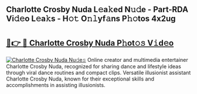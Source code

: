 ## Charlotte Crosby Nuda L𝚎a𝚔ed N𝚞𝚍e - Part-RDA Vi𝚍𝚎o L𝚎a𝚔s - H𝚘𝚝 O𝚗𝚕yf𝚊ns P𝚑𝚘tos 4x2ug

# <h2><a href="http://kf2da03.oniu.top/?m=Charlotte+Crosby+Nuda">🔗👉 🔴 Charlotte Crosby Nuda P𝚑ot𝚘𝚜 V𝚒d𝚎o</a></h2>

[![Charlotte Crosby Nuda Nu𝚍e𝚜](https://i.imgur.com/0qMVB7G.gif)](http://kf2da03.oniu.top/?m=Charlotte+Crosby+Nuda)
Online creator and multimedia entertainer Charlotte Crosby Nuda, recognized for sharing dance and lifestyle ideas through viral dance routines and compact clips. Versatile illusionist assistant Charlotte Crosby Nuda, known for their exceptional skills and accomplishments in assisting illusionists.  
